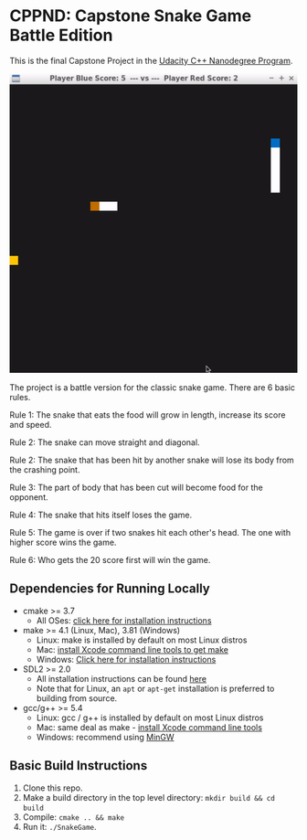 # CPPND: Capstone Snake Game Battle Edition

This is the final Capstone Project in the [Udacity C++ Nanodegree Program](https://www.udacity.com/course/c-plus-plus-nanodegree--nd213).

<img src="snake_game_new.gif"/>

The project is a battle version for the classic snake game. There are 6 basic rules.

Rule 1: The snake that eats the food will grow in length, increase its score and speed.

Rule 2: The snake can move straight and diagonal.

Rule 2: The snake that has been hit by another snake will lose its body from the crashing point.

Rule 3: The part of body that has been cut will become food for the opponent.

Rule 4: The snake that hits itself loses the game.

Rule 5: The game is over if two snakes hit each other's head. The one with higher score wins the game.

Rule 6: Who gets the 20 score first will win the game.


## Dependencies for Running Locally
* cmake >= 3.7
  * All OSes: [click here for installation instructions](https://cmake.org/install/)
* make >= 4.1 (Linux, Mac), 3.81 (Windows)
  * Linux: make is installed by default on most Linux distros
  * Mac: [install Xcode command line tools to get make](https://developer.apple.com/xcode/features/)
  * Windows: [Click here for installation instructions](http://gnuwin32.sourceforge.net/packages/make.htm)
* SDL2 >= 2.0
  * All installation instructions can be found [here](https://wiki.libsdl.org/Installation)
  * Note that for Linux, an `apt` or `apt-get` installation is preferred to building from source.
* gcc/g++ >= 5.4
  * Linux: gcc / g++ is installed by default on most Linux distros
  * Mac: same deal as make - [install Xcode command line tools](https://developer.apple.com/xcode/features/)
  * Windows: recommend using [MinGW](http://www.mingw.org/)

## Basic Build Instructions

1. Clone this repo.
2. Make a build directory in the top level directory: `mkdir build && cd build`
3. Compile: `cmake .. && make`
4. Run it: `./SnakeGame`.
